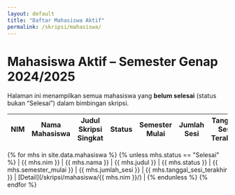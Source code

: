 ```yaml
---
layout: default
title: "Daftar Mahasiswa Aktif"
permalink: /skripsi/mahasiswa/
---
```


# Mahasiswa Aktif – Semester Genap 2024/2025

Halaman ini menampilkan semua mahasiswa yang **belum selesai** (status bukan “Selesai”) dalam bimbingan skripsi.

| NIM     | Nama Mahasiswa     | Judul Skripsi Singkat         | Status     | Semester Mulai        | Jumlah Sesi | Tanggal Sesi Terakhir | Aksi                       |
|---------|--------------------|-------------------------------|------------|-----------------------|-------------|-----------------------|----------------------------|
{% for mhs in site.data.mahasiswa %}
  {% unless mhs.status == "Selesai" %}
| {{ mhs.nim }} | {{ mhs.nama }} | {{ mhs.judul }} | {{ mhs.status }} | {{ mhs.semester_mulai }} | {{ mhs.jumlah_sesi }} | {{ mhs.tanggal_sesi_terakhir }} | [Detail](/skripsi/mahasiswa/{{ mhs.nim }}/) |
  {% endunless %}
{% endfor %}
